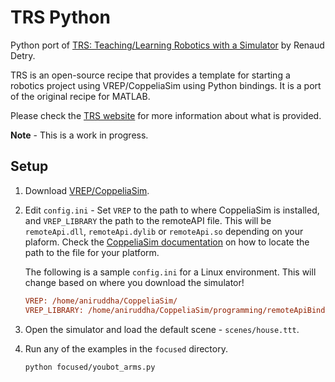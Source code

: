 # TRS Python

Python port of [TRS: Teaching/Learning Robotics with a Simulator](https://github.com/ULgRobotics/trs) by Renaud Detry.

TRS is an open-source recipe that provides a template for starting a robotics project using VREP/CoppeliaSim using Python bindings. It is a port of the original recipe for MATLAB.  

Please check the [TRS website](http://ulgrobotics.github.io/trs/) for more information about what is provided.

**Note** - This is a work in progress.

## Setup

1. Download [VREP/CoppeliaSim](coppeliarobotics.com/).

2. Edit `config.ini` - Set `VREP` to the path to where CoppeliaSim is installed, and `VREP_LIBRARY` the path to the remoteAPI file. This will be `remoteApi.dll`, `remoteApi.dylib` or `remoteApi.so` depending on your plaform. Check the [CoppeliaSim documentation](https://www.coppeliarobotics.com/helpFiles/en/remoteApiClientSide.htm) on how to locate the path to the file for your platform.

   The following is a sample `config.ini` for a Linux environment. This will change based on where you download the simulator!

   ```ini
   VREP: /home/aniruddha/CoppeliaSim/
   VREP_LIBRARY: /home/aniruddha/CoppeliaSim/programming/remoteApiBindings/lib/lib/Ubuntu18_04/
   ```

3. Open the simulator and load the default scene - `scenes/house.ttt`.
4. Run any of the examples in the `focused` directory.

    ```bash
    python focused/youbot_arms.py
    ```
 